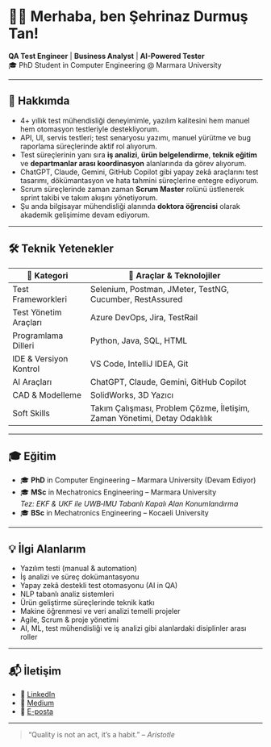 # 👩‍💻 Merhaba, ben Şehrinaz Durmuş Tan!

**QA Test Engineer** | **Business Analyst** | **AI-Powered Tester**  
🎓 PhD Student in Computer Engineering @ Marmara University

---

## 🧠 Hakkımda  
- 4+ yıllık test mühendisliği deneyimimle, yazılım kalitesini hem manuel hem otomasyon testleriyle destekliyorum.  
- API, UI, servis testleri; test senaryosu yazımı, manuel yürütme ve bug raporlama süreçlerinde aktif rol alıyorum.  
- Test süreçlerinin yanı sıra **iş analizi**, **ürün belgelendirme**, **teknik eğitim** ve **departmanlar arası koordinasyon** alanlarında da görev alıyorum.  
- ChatGPT, Claude, Gemini, GitHub Copilot gibi yapay zekâ araçlarını test tasarımı, dökümantasyon ve hata tahmini süreçlerine entegre ediyorum.  
- Scrum süreçlerinde zaman zaman **Scrum Master** rolünü üstlenerek sprint takibi ve takım akışını yönetiyorum.  
- Şu anda bilgisayar mühendisliği alanında **doktora öğrencisi** olarak akademik gelişimime devam ediyorum.

---

## 🛠️ Teknik Yetenekler

| 💼 Kategori             | 🚀 Araçlar & Teknolojiler |
|------------------------|---------------------------|
| Test Frameworkleri     | Selenium, Postman, JMeter, TestNG, Cucumber, RestAssured |
| Test Yönetim Araçları  | Azure DevOps, Jira, TestRail |
| Programlama Dilleri    | Python, Java, SQL, HTML |
| IDE & Versiyon Kontrol | VS Code, IntelliJ IDEA, Git |
| AI Araçları            | ChatGPT, Claude, Gemini, GitHub Copilot |
| CAD & Modelleme        | SolidWorks, 3D Yazıcı |
| Soft Skills            | Takım Çalışması, Problem Çözme, İletişim, Zaman Yönetimi, Detay Odaklılık |

---

## 🎓 Eğitim

- 🎓 **PhD** in Computer Engineering – Marmara University (Devam Ediyor)  
- 🎓 **MSc** in Mechatronics Engineering – Marmara University  
  *Tez: EKF & UKF ile UWB‑IMU Tabanlı Kapalı Alan Konumlandırma*  
- 🎓 **BSc** in Mechatronics Engineering – Kocaeli University

---

## 💡 İlgi Alanlarım

- Yazılım testi (manual & automation)  
- İş analizi ve süreç dokümantasyonu  
- Yapay zekâ destekli test otomasyonu (AI in QA)  
- NLP tabanlı analiz sistemleri  
- Ürün geliştirme süreçlerinde teknik katkı  
- Makine öğrenmesi ve veri analizi temelli projeler  
- Agile, Scrum & proje yönetimi  
- AI, ML, test mühendisliği ve iş analizi gibi alanlardaki disiplinler arası roller
---

## 📬 İletişim

- 🔗 [LinkedIn](https://www.linkedin.com/in/durmussehrinaz/)  
- 🔗 [Medium](https://medium.com/@durmussehrinaz)
- 📧 [E-posta](mailto:durmussehrinaz@gmail.com)

---

> “Quality is not an act, it’s a habit.” – *Aristotle*
